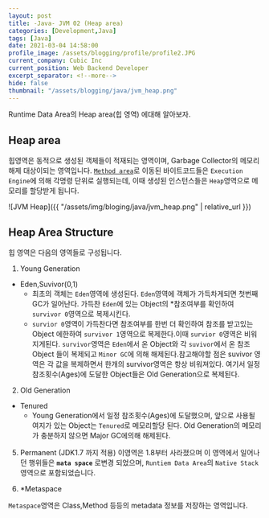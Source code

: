 ```yaml
---
layout: post
title: -Java- JVM 02 (Heap area)
categories: [Development,Java]
tags: [Java]
date: 2021-03-04 14:58:00
profile_image: /assets/blogging/profile/profile2.JPG
current_company: Cubic Inc
current_position: Web Backend Developer
excerpt_separator: <!--more-->
hide: false
thumbnail: "/assets/blogging/java/jvm_heap.png"
---
```

Runtime Data Area의 Heap area(힙 영역) 에대해 알아보자.
<!--more-->
## Heap area

힙영역은 동적으로 생성된 객체들이 적재되는 영역이며, Garbage Collector의 메모리 해제 대상이되는 영역입니다. [`Method area`](https://kimchi-dev.github.io/posts/Java_JVM01/#1-method-area)로 이동된 바이트코드들은 `Execution Engine`에 의해 각명령 단위로 실행되는데, 이때 생성된 인스턴스들은 `Heap`영역으로 메모리를 할당받게 됩니다.


![JVM Heap]({{ "/assets/img/bloging/java/jvm_heap.png" | relative_url }})

## Heap Area Structure

힙 영역은 다음의 영역들로 구성됩니다.
1. Young Generation
- Eden,Suvivor(0,1)
    - 최초의 객체는  `Eden`영역에 생성된다. `Eden`영역에 객체가 가득차게되면 첫번째 GC가 일어난다. 가득찬 `Eden`에 있는 Object의 *참조여부를 확인하여 `survivor 0`영역으로 복제시킨다.
    - `survior 0`영역이 가득찬다면 참조여부를 한번 더 확인하여 참조를 받고있는 Object 에한하여 `survivor 1`영역으로 복제한다.이때 `survior 0`영역은 비워지게된다. `survivor`영역은 `Eden`에서 온 Object와 각 `suvivor`에서 온 참조Object 들이 복제되고 `Minor GC`에 의해 해제된다.참고해야할 점은 suvivor 영역은 각 값을 복제하면서 한개의 survivor영역은 항상 비워져있다.  여기서 일정 참조횟수(Ages)에 도달한 Object들은 Old Generation으로 복제된다.

2. Old Generation
- Tenured
    - Young Generation에서 일정 참조횟수(Ages)에 도달했으며, 앞으로 사용될 여지가 있는 Object는 `Tenured`로 메모리할당 된다. Old Generation의 메모리가 충분하지 않으면 Major GC에의해 해제된다.

5. Permanent (JDK1.7 까지 적용)
   이영역은 1.8부터 사라졌으며 이 영역에서 일어나던 행위들은 **`mata space`** 로변경 되었으며,
   `Runtiem Data Area`의 `Native Stack`영역으로 포함되었습니다.

5. *Metaspace

`Metaspace`영역은 Class,Method 등등의 metadata 정보를 저장하는 영역입니다.
